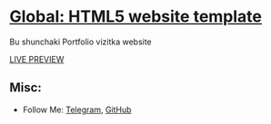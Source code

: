 # [Global: HTML5 website template](http://ely0rbek.uz)

<!-- ### [Featured on Freebiesbug](http://freebiesbug.com/psd-freebies/global-futuristic-one-page-portfolio-psd-html/) -->

Bu shunchaki Portfolio vizitka website


[LIVE PREVIEW](http://ely0rbek.uz)

## Misc:

* Follow Me: [Telegram](https://t.me/elyorbek_03_09), [GitHub](https://github.com/ely0rbek)
